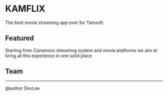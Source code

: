 # KAMFLIX

The best movie streaming app ever for Tamsoft.

## Featured

Starting from Cameroon streaming system and movie platforms we aim at bring all this experience in one solid place

## Team

---

@author
DevLee
